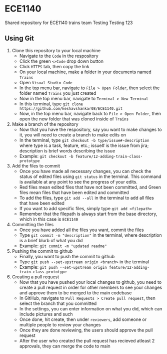 # ECE1140
Shared repository for ECE1140 trains team
Testing Testing 123

## Using Git
1. Clone this repository to your local machine
    - Navigate to the `Code`  in the respository
    - Click the green `<>Code` drop down button
    - Click `HTTPS` tab, then copy the link
    - On your local machine, make a folder in your documents named `Trains`
    - Open `Visual Studio Code`
    - In the top menu bar, navigate to `File > Open Folder`, then select the folder named `Trains` you just created
    - Now in the top menu bar, navigate to `Terminal > New Terminal`
    - In this terminal, type `git clone https://github.com/keshavshankar08/ECE1140.git`
    - Now, in the top menu bar, navigate back to `File > Open Folder`, then open the new folder that was cloned inside of `Trains`
2. Make a branch of the repository
    - Now that you have the respository, say you want to make changes to it, you will need to create a branch to make edits on
    - In the terminal, type `git checkout -b type/issue#-description` where type is a task, feature, etc.; issue# is the issue from jira; description is brief words describing the issue
    - Example: `git checkout -b feature/12-adding-train-class-prototype`
3. Add the files to commit
    - Once you have made all necessary changes, you can check the status of edited files using `git status` in the terminal. This command is available at any point to see the progress of your edits.
    - Red files mean edited files that have not been committed, and Green files mean files that have been edited and committed
    - To add the files, type `git add --all` in the terminal to add all files that have been edited
    - If you want to add specific files, simply type `git add <filepath>`
    - Remember that the filepath is always start from the base directory, which in this case is `ECE1140`
4. Committing the files
    - Once you have added all the files you want, commit the files
    - Type `git commit -m "description"` in the terminal, where description is a brief blurb of what you did
    - Example: `git commit -m "updated readme"`
5. Pushing the commit to github
    - Finally, you want to push the commit to github
    - Type `git push --set-upstream origin <branch>` in the terminal
    - Example: `git push --set-upstream origin feature/12-adding-train-class-prototype`
6. Creating a pull request
    - Now that you have pushed your local changes to github, you need to create a pull request in order for other members to see your changes and approve them to be merged to the main codebase
    - In GitHub, navigate to `Pull Requests > Create pull request`, then select the branch that you committed
    - In the settings, you can enter information on what you did, which can include pictures and such
    - Once done, hit create, then under `reviewers`, add someone or multiple people to review your changes
    - Once they are done reviewing, the users should approve the pull request
    - After the user who created the pull request has recieved atleast 2 approvals, they can merge the code to main


